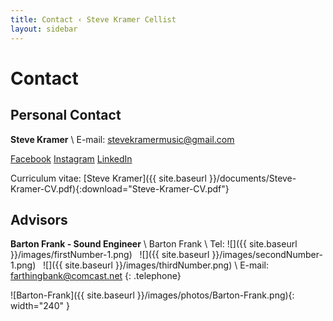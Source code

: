 ```yaml
---
title: Contact ‹ Steve Kramer Cellist
layout: sidebar
---
```

# Contact
## Personal Contact

**Steve Kramer** \\
E-mail: [stevekramermusic@gmail.com](mailto:stevekramermusic@gmail.com) 

[Facebook](https://www.facebook.com/steve.kramer.792303)
[Instagram](https://www.instagram.com/stevekramercellist/)
[LinkedIn](https://www.linkedin.com/public-profile/in/steve-kramer-a3443b1a6?challengeId=AQHZQOy_XqKhkgAAAXcmUwf5Fq6LGcdtFH0zRMYLr_H4jlVlGFkwlUMzfYQwNR9EX4OfnWoZA3FgSavnSOqGNqMg8V26cY0QOA&submissionId=5148fd64-8854-5c16-22ea-6517f578c767)


Curriculum vitae: [Steve Kramer]({{ site.baseurl }}/documents/Steve-Kramer-CV.pdf){:download="Steve-Kramer-CV.pdf"}
## Advisors

**Barton Frank - Sound Engineer** \\
Barton Frank \\
Tel: 
![]({{ site.baseurl }}/images/firstNumber-1.png)&nbsp;&nbsp;
![]({{ site.baseurl }}/images/secondNumber-1.png)&nbsp;&nbsp;
![]({{ site.baseurl }}/images/thirdNumber.png) \\
E-mail: [farthingbank@comcast.net](mailto:farthingbank@comcast.net)
{: .telephone}

![Barton-Frank]({{ site.baseurl }}/images/photos/Barton-Frank.png){: width="240" }
